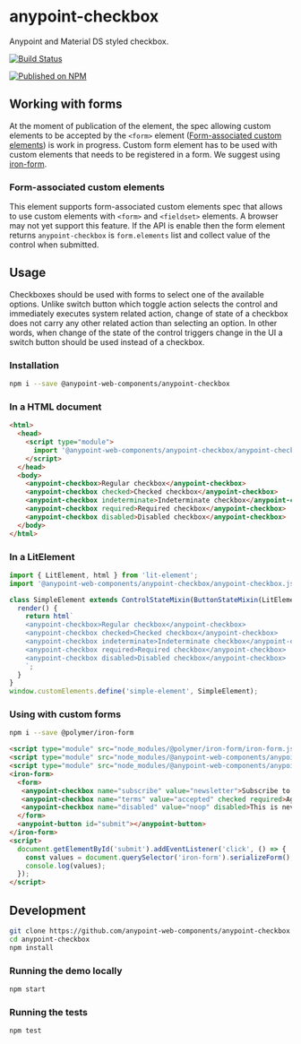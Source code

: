 # anypoint-checkbox

Anypoint and Material DS styled checkbox.

[![Build Status](https://travis-ci.com/anypoint-web-components/anypoint-checkbox.svg)](https://travis-ci.com/anypoint-web-components/anypoint-checkbox)

[![Published on NPM](https://img.shields.io/npm/v/@anypoint-web-components/anypoint-checkbox.svg)](https://www.npmjs.com/package/@anypoint-web-components/anypoint-checkbox)

## Working with forms

At the moment of publication of the element, the spec allowing custom elements to be accepted by the `<form>` element ([Form-associated custom elements](https://www.chromestatus.com/feature/4708990554472448)) is work in progress.
Custom form element has to be used with custom elements that needs to be registered in a form. We suggest using [iron-form](https://www.webcomponents.org/element/@polymer/iron-form).

### Form-associated custom elements

This element supports form-associated custom elements spec that allows to use custom elements with `<form>` and `<fieldset>` elements. A browser may not yet support this feature.
If the API is enable then the form element returns `anypoint-checkbox` is `form.elements` list and collect value of the control when submitted.

## Usage

Checkboxes should be used with forms to select one of the available options. Unlike switch button which toggle action selects the control and immediately executes system related action, change of state of a checkbox does not carry any other related action than selecting an option.
In other words, when change of the state of the control triggers change in the UI a switch button should be used instead of a checkbox.

### Installation

```sh
npm i --save @anypoint-web-components/anypoint-checkbox
```

### In a HTML document

```html
<html>
  <head>
    <script type="module">
      import '@anypoint-web-components/anypoint-checkbox/anypoint-checkbox.js';
    </script>
  </head>
  <body>
    <anypoint-checkbox>Regular checkbox</anypoint-checkbox>
    <anypoint-checkbox checked>Checked checkbox</anypoint-checkbox>
    <anypoint-checkbox indeterminate>Indeterminate checkbox</anypoint-checkbox>
    <anypoint-checkbox required>Required checkbox</anypoint-checkbox>
    <anypoint-checkbox disabled>Disabled checkbox</anypoint-checkbox>
  </body>
</html>
```

### In a LitElement

```js
import { LitElement, html } from 'lit-element';
import '@anypoint-web-components/anypoint-checkbox/anypoint-checkbox.js';

class SimpleElement extends ControlStateMixin(ButtonStateMixin(LitElement)) {
  render() {
    return html`
    <anypoint-checkbox>Regular checkbox</anypoint-checkbox>
    <anypoint-checkbox checked>Checked checkbox</anypoint-checkbox>
    <anypoint-checkbox indeterminate>Indeterminate checkbox</anypoint-checkbox>
    <anypoint-checkbox required>Required checkbox</anypoint-checkbox>
    <anypoint-checkbox disabled>Disabled checkbox</anypoint-checkbox>
    `;
  }
}
window.customElements.define('simple-element', SimpleElement);
```

### Using with custom forms

```sh
npm i --save @polymer/iron-form
```

```html
<script type="module" src="node_modules/@polymer/iron-form/iron-form.js"></script>
<script type="module" src="node_modules/@anypoint-web-components/anypoint-checkbox/anypoint-checkbox.js"></script>
<script type="module" src="node_modules/@anypoint-web-components/anypoint-button/anypoint-button.js"></script>
<iron-form>
  <form>
   <anypoint-checkbox name="subscribe" value="newsletter">Subscribe to our newsletter</anypoint-checkbox>
   <anypoint-checkbox name="terms" value="accepted" checked required>Agree to terms and conditions</anypoint-checkbox>
   <anypoint-checkbox name="disabled" value="noop" disabled>This is never included</anypoint-checkbox>
  </form>
  <anypoint-button id="submit"></anypoint-button>
</iron-form>
<script>
  document.getElementById('submit').addEventListener('click', () => {
    const values = document.querySelector('iron-form').serializeForm();
    console.log(values);
  });
</script>
```

## Development

```sh
git clone https://github.com/anypoint-web-components/anypoint-checkbox
cd anypoint-checkbox
npm install
```

### Running the demo locally

```sh
npm start
```

### Running the tests

```sh
npm test
```
